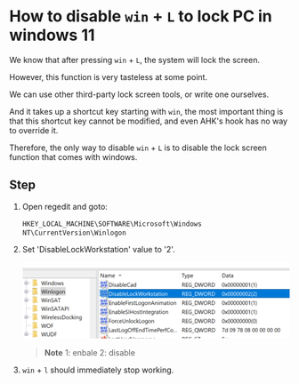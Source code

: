 # How to disable `win` + `L` to lock PC in windows 11

We know that after pressing `win` + `L`, the system will lock the screen.

However, this function is very tasteless at some point.

We can use other third-party lock screen tools, or write one ourselves.

And it takes up a shortcut key starting with `win`, the most important thing is that this shortcut key cannot be modified, and even AHK's hook has no way to override it.

Therefore, the only way to disable `win` + `L` is to disable the lock screen function that comes with windows.

## Step

1. Open regedit and goto:

    ```reg
    HKEY_LOCAL_MACHINE\SOFTWARE\Microsoft\Windows NT\CurrentVersion\Winlogon
    ```

1. Set 'DisableLockWorkstation' value to '2'.

    ![DisableLockWorkstation](./clip_20220630_093805.png)

    > **Note** 1: enbale 2: disable

1. `win` + `l` should immediately stop working.
